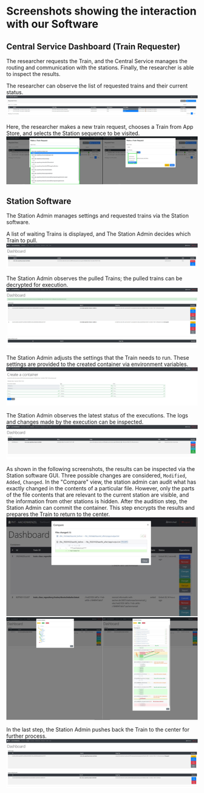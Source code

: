 # Screenshots showing the interaction with our Software
## Central Service Dashboard (Train Requester)
The researcher requests the Train, and the Central Service manages the routing and communication with the stations. Finally, the researcher is able to inspect the results.

The researcher can observe the list of requested trains and their current status.
![Train Requester](./CS_Train_Request.JPG?raw=true)

Here, the researcher makes a new train request, chooses a Train from App Store, and selects the Station sequence to be visited. 
![Train Requester](./CS_Make_a_Request.JPG?raw=true)


## Station Software
The Station Admin manages settings and requested trains via the Station software.

A list of waiting Trains is displayed, and The Station Admin decides which Train to pull.
![Station Software](./Station_Software_Train_Poll.JPG?raw=true)

The Station Admin observes the pulled Trains; the pulled trains can be decrypted for execution.
![Station Software](./Station_Software_Train_Pulled.JPG?raw=true)

The Station Admin adjusts the settings that the Train needs to run. These settings are provided to the created container via environment variables. 
![Station Software](./Station_Software_Train_Interfaces.JPG?raw=true)

The Station Admin observes the latest status of the executions. The logs and changes made by the execution can be inspected.
![Station Software](./Station_Software_Train_Executed.JPG?raw=true)

As shown in the following screenshots, the results can be inspected via the Station software GUI.
Three possible changes are considered, `Modified`, `Added`, `Changed`. In the "Compare" view, the station admin can audit what has exactly changed in the contents of a particular file. However, only the parts of the file contents that are relevant to the current station are visible, and the information from other stations is hidden. After the audition step, the Station Admin can commit the container. This step encrypts the results and prepares the Train to return to the center.
![Station Software](./resultSetMasking.JPG?raw=true)
![Station Software](./resultSetMaskingExtended.JPG?raw=true)

In the last step, the Station Admin pushes back the Train to the center for further process.
![Station Software](./Station_Software_Train_Push.JPG?raw=true)
